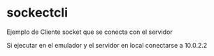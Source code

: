 # sockectcli

Ejemplo de Cliente socket que se conecta con el servidor 

Si ejecutar en el emulador y el servidor en local conectarse a 10.0.2.2
